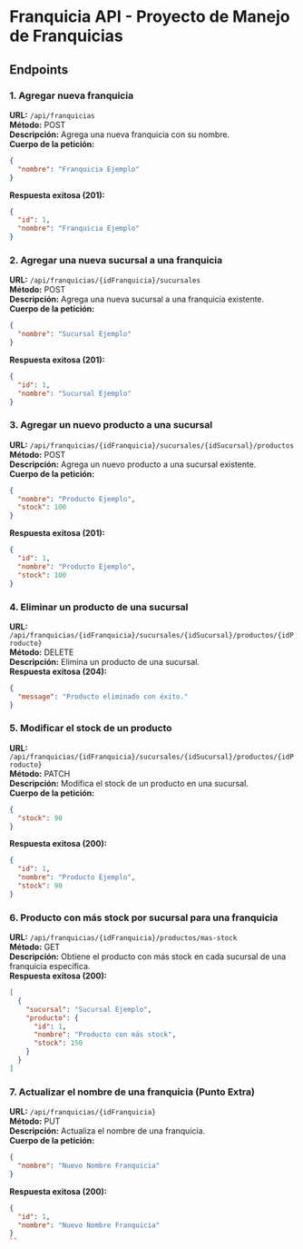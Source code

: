 
# Franquicia API - Proyecto de Manejo de Franquicias

## Endpoints

### 1. Agregar nueva franquicia
**URL:** `/api/franquicias`  
**Método:** POST  
**Descripción:** Agrega una nueva franquicia con su nombre.  
**Cuerpo de la petición:**
```json
{
  "nombre": "Franquicia Ejemplo"
}
```
**Respuesta exitosa (201):**
```json
{
  "id": 1,
  "nombre": "Franquicia Ejemplo"
}
```

### 2. Agregar una nueva sucursal a una franquicia
**URL:** `/api/franquicias/{idFranquicia}/sucursales`  
**Método:** POST  
**Descripción:** Agrega una nueva sucursal a una franquicia existente.  
**Cuerpo de la petición:**
```json
{
  "nombre": "Sucursal Ejemplo"
}
```
**Respuesta exitosa (201):**
```json
{
  "id": 1,
  "nombre": "Sucursal Ejemplo"
}
```

### 3. Agregar un nuevo producto a una sucursal
**URL:** `/api/franquicias/{idFranquicia}/sucursales/{idSucursal}/productos`  
**Método:** POST  
**Descripción:** Agrega un nuevo producto a una sucursal existente.  
**Cuerpo de la petición:**
```json
{
  "nombre": "Producto Ejemplo",
  "stock": 100
}
```
**Respuesta exitosa (201):**
```json
{
  "id": 1,
  "nombre": "Producto Ejemplo",
  "stock": 100
}
```

### 4. Eliminar un producto de una sucursal
**URL:** `/api/franquicias/{idFranquicia}/sucursales/{idSucursal}/productos/{idProducto}`  
**Método:** DELETE  
**Descripción:** Elimina un producto de una sucursal.  
**Respuesta exitosa (204):**  
```json
{
  "message": "Producto eliminado con éxito."
}
```

### 5. Modificar el stock de un producto
**URL:** `/api/franquicias/{idFranquicia}/sucursales/{idSucursal}/productos/{idProducto}`  
**Método:** PATCH  
**Descripción:** Modifica el stock de un producto en una sucursal.  
**Cuerpo de la petición:**
```json
{
  "stock": 90
}
```
**Respuesta exitosa (200):**
```json
{
  "id": 1,
  "nombre": "Producto Ejemplo",
  "stock": 90
}
```

### 6. Producto con más stock por sucursal para una franquicia
**URL:** `/api/franquicias/{idFranquicia}/productos/mas-stock`  
**Método:** GET  
**Descripción:** Obtiene el producto con más stock en cada sucursal de una franquicia específica.  
**Respuesta exitosa (200):**
```json
[
  {
    "sucursal": "Sucursal Ejemplo",
    "producto": {
      "id": 1,
      "nombre": "Producto con más stock",
      "stock": 150
    }
  }
]
```

### 7. Actualizar el nombre de una franquicia (Punto Extra)
**URL:** `/api/franquicias/{idFranquicia}`  
**Método:** PUT  
**Descripción:** Actualiza el nombre de una franquicia.  
**Cuerpo de la petición:**
```json
{
  "nombre": "Nuevo Nombre Franquicia"
}
```
**Respuesta exitosa (200):**
```json
{
  "id": 1,
  "nombre": "Nuevo Nombre Franquicia"
}
``
